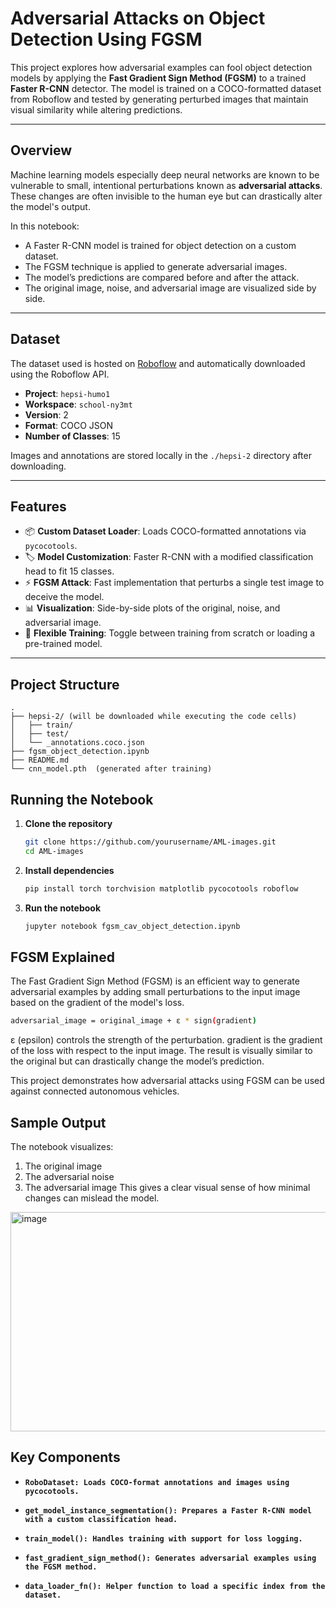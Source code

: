 # Adversarial Attacks on Object Detection Using FGSM

This project explores how adversarial examples can fool object detection models by applying the **Fast Gradient Sign Method (FGSM)** to a trained **Faster R-CNN** detector. The model is trained on a COCO-formatted dataset from Roboflow and tested by generating perturbed images that maintain visual similarity while altering predictions.

---

## Overview

Machine learning models especially deep neural networks are known to be vulnerable to small, intentional perturbations known as **adversarial attacks**. These changes are often invisible to the human eye but can drastically alter the model's output.

In this notebook:
- A Faster R-CNN model is trained for object detection on a custom dataset.
- The FGSM technique is applied to generate adversarial images.
- The model’s predictions are compared before and after the attack.
- The original image, noise, and adversarial image are visualized side by side.

---

## Dataset

The dataset used is hosted on [Roboflow](https://roboflow.com) and automatically downloaded using the Roboflow API.

- **Project**: `hepsi-humo1`
- **Workspace**: `school-ny3mt`
- **Version**: 2
- **Format**: COCO JSON
- **Number of Classes**: 15

Images and annotations are stored locally in the `./hepsi-2` directory after downloading.

---

## Features

- 📦 **Custom Dataset Loader**: Loads COCO-formatted annotations via `pycocotools`.
- 🏷️ **Model Customization**: Faster R-CNN with a modified classification head to fit 15 classes.
- ⚡ **FGSM Attack**: Fast implementation that perturbs a single test image to deceive the model.
- 📊 **Visualization**: Side-by-side plots of the original, noise, and adversarial image.
- 🔁 **Flexible Training**: Toggle between training from scratch or loading a pre-trained model.

---

## Project Structure

```plaintext
.
├── hepsi-2/ (will be downloaded while executing the code cells)
│   ├── train/
│   ├── test/
│   └── _annotations.coco.json
├── fgsm_object_detection.ipynb
├── README.md
└── cnn_model.pth  (generated after training)
```
## Running the Notebook

1. **Clone the repository**
   ```bash
   git clone https://github.com/yourusername/AML-images.git
   cd AML-images
   ```

2. **Install dependencies**
   ```bash
   pip install torch torchvision matplotlib pycocotools roboflow
   ```

4. **Run the notebook**
   ```bash
   jupyter notebook fgsm_cav_object_detection.ipynb
   ```
## FGSM Explained
The Fast Gradient Sign Method (FGSM) is an efficient way to generate adversarial examples by adding small perturbations to the input image based on the gradient of the model's loss.
```bash
adversarial_image = original_image + ε * sign(gradient)
```
ε (epsilon) controls the strength of the perturbation.
gradient is the gradient of the loss with respect to the input image.
The result is visually similar to the original but can drastically change the model’s prediction.

This project demonstrates how adversarial attacks using FGSM can be used against connected autonomous vehicles.

## Sample Output
The notebook visualizes:
1. The original image
2. The adversarial noise
3. The adversarial image
This gives a clear visual sense of how minimal changes can mislead the model.

<img width="939" height="351" alt="image" src="https://github.com/user-attachments/assets/c363a824-67e9-4662-9a47-7b6322119ac5" />

## Key Components
- **` RoboDataset: Loads COCO-format annotations and images using pycocotools. `**

- **` get_model_instance_segmentation(): Prepares a Faster R-CNN model with a custom classification head. `**

- **` train_model(): Handles training with support for loss logging. `**

- **` fast_gradient_sign_method(): Generates adversarial examples using the FGSM method. `**

- **` data_loader_fn(): Helper function to load a specific index from the dataset. `**



